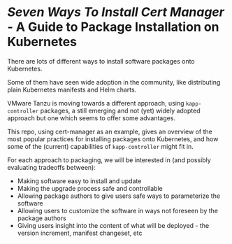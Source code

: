 # *Seven Ways To Install Cert Manager* -  A Guide to Package Installation on Kubernetes

There are lots of different ways to install software packages onto Kubernetes. 

Some of them have seen wide adoption in the community, like distributing plain Kubernetes manifests and Helm charts.

VMware Tanzu is moving towards a different approach, using `kapp-controller` packages, a still emerging and not (yet) widely adopted approach but one which seems to offer some advantages. 

This repo, using cert-manager as an example, gives an overview of the most popular practices for installing packages onto Kubernetes, and how some of the (current) capabilities of `kapp-controller` might fit in.

For each approach to packaging, we will be interested in (and possibly evaluating tradeoffs between):
- Making software easy to install and update
- Making the upgrade process safe and controllable
- Allowing package authors to give users safe ways to parameterize the software
- Allowing users to customize the software in ways not foreseen by the package authors
- Giving users insight into the content of what will be deployed - the version increment, manifest changeset, etc
